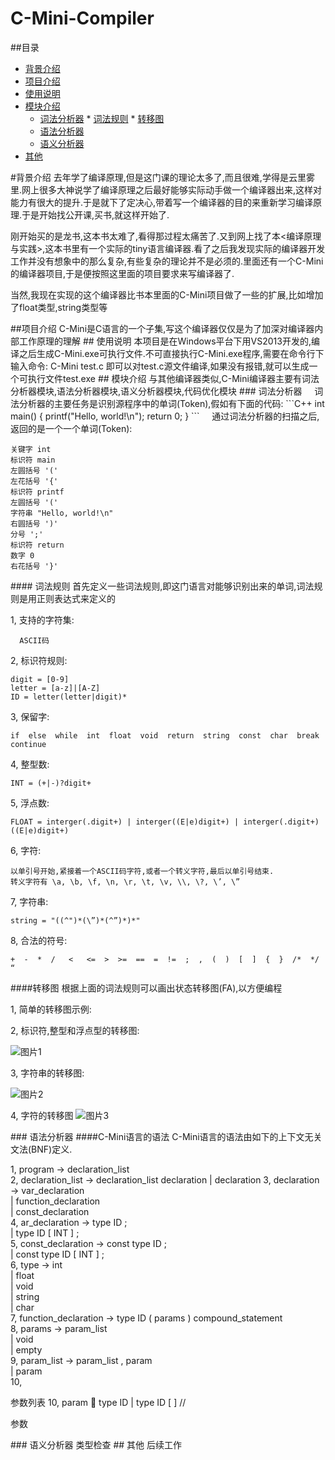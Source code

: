 # C-Mini-Compiler 

##<a name = "index"/>目录
* [背景介绍](#背景介绍)
* [项目介绍](#项目介绍)
* [使用说明](#使用说明)
* [模块介绍](#模块介绍)
    * [词法分析器](#词法分析器)
          * [词法规则](#词法规则)
          * [转移图](#转移图)
    * [语法分析器](#语法分析器)
    * [语义分析器](#语义分析器)
* [其他](#其他)

<a name = "背景介绍"/>
#背景介绍
去年学了编译原理,但是这门课的理论太多了,而且很难,学得是云里雾里.网上很多大神说学了编译原理之后最好能够实际动手做一个编译器出来,这样对能力有很大的提升.于是就下了定决心,带着写一个编译器的目的来重新学习编译原理.于是开始找公开课,买书,就这样开始了.

刚开始买的是龙书,这本书太难了,看得那过程太痛苦了.又到网上找了本<编译原理与实践>,这本书里有一个实际的tiny语言编译器.看了之后我发现实际的编译器开发工作并没有想象中的那么复杂,有些复杂的理论并不是必须的.里面还有一个C-Mini的编译器项目,于是便按照这里面的项目要求来写编译器了.

当然,我现在实现的这个编译器比书本里面的C-Mini项目做了一些的扩展,比如增加了float类型,string类型等

<a name = "项目介绍"/>
##项目介绍
C-Mini是C语言的一个子集,写这个编译器仅仅是为了加深对编译器内部工作原理的理解

<a name = "使用说明/">
## 使用说明
本项目是在Windows平台下用VS2013开发的,编译之后生成C-Mini.exe可执行文件.不可直接执行C-Mini.exe程序,需要在命令行下输入命令:  
C-Mini test.c  
即可以对test.c源文件编译,如果没有报错,就可以生成一个可执行文件test.exe

<a name = "模块介绍"/>
## 模块介绍
与其他编译器类似,C-Mini编译器主要有词法分析器模块,语法分析器模块,语义分析器模块,代码优化模块

<a name = "词法分析器"/>
### 词法分析器
&nbsp;&nbsp;&nbsp;&nbsp;词法分析器的主要任务是识别源程序中的单词(Token),假如有下面的代码:
```C++
int main()
{
    printf("Hello, world!\n");
    return 0;
}
```
&nbsp;&nbsp;&nbsp;&nbsp;通过词法分析器的扫描之后,返回的是一个一个单词(Token):

    关键字 int  
    标识符 main  
    左圆括号 '('  
    左花括号 '{'  
    标识符 printf
    左圆括号 '('  
    字符串 "Hello, world!\n"  
    右圆括号 ')'  
    分号 ';'  
    标识符 return  
    数字 0  
    右花括号 '}'



<a name = "词法规则"/>
#### 词法规则
首先定义一些词法规则,即这门语言对能够识别出来的单词,词法规则是用正则表达式来定义的

1,&nbsp;支持的字符集:

      ASCII码

2,&nbsp;标识符规则:

    digit = [0-9]  
    letter = [a-z]|[A-Z]  
    ID = letter(letter|digit)*
    
3,&nbsp;保留字:

    if  else  while  int  float  void  return  string  const  char  break  continue
    
4,&nbsp;整型数:

    INT = (+|-)?digit+
    
5,&nbsp;浮点数:

    FLOAT = interger(.digit+) | interger((E|e)digit+) | interger(.digit+)((E|e)digit+)
    
6,&nbsp;字符:

    以单引号开始,紧接着一个ASCII码字符,或者一个转义字符,最后以单引号结束.  
    转义字符有 \a, \b, \f, \n, \r, \t, \v, \\, \?, \’, \”

7,&nbsp;字符串:

    string = "((^")*(\”)*(^”)*)*"
    
8,&nbsp;合法的符号:

    +  -  *  /   <   <=  >  >=  ==  =  !=  ;  ,  (  )  [  ]  {  }  /*  */  “
    
<a name = "转移图"/>
####转移图
根据上面的词法规则可以画出状态转移图(FA),以方便编程

1,&nbsp;简单的转移图示例:


2,&nbsp;标识符,整型和浮点型的转移图:

![图片1](https://github.com/Xiang1993/C-Mini-Compiler/blob/master/folder/1.png)

3,&nbsp;字符串的转移图:

![图片2](https://github.com/Xiang1993/C-Mini-Compiler/blob/master/folder/2.png)

4,&nbsp;字符的转移图
![图片3](https://github.com/Xiang1993/C-Mini-Compiler/blob/master/folder/3.png)


<a name = "语法分析器"/>
### 语法分析器
####C-Mini语言的语法
C-Mini语言的语法由如下的上下文无关文法(BNF)定义.

1, program -> declaration_list  
2, declaration_list -> declaration_list declaration
                     | declaration
3, declaration -> var_declaration  
               | function_declaration  
               | const_declaration  
4, ar_declaration -> type ID ;  
	                | type ID [ INT ] ;  
5, const_declaration -> const type ID ;  
 				          | const type ID [ INT ] ;  
6, type -> int  
         | float  
         | void  
         | string  
         | char  
7, function_declaration -> type ID ( params ) compound_statement  
8, params -> param_list  
           | void  
           | empty  
9, param_list -> param_list , param  
               | param  
10, 

参数列表
10, param  type ID
         | type ID [ ]										// 

参数



<a name = "语义分析器"/>
### 语义分析器
类型检查

<a name = "其他"/>
## 其他
后续工作

